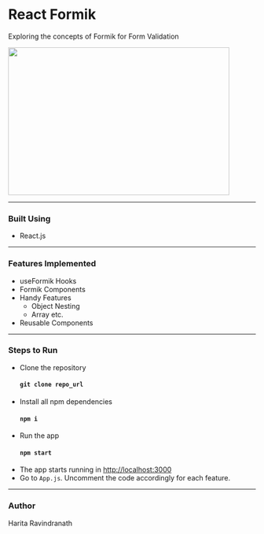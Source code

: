 # React Formik
Exploring the concepts of Formik for Form Validation

<img src="https://miro.medium.com/max/1400/1*glGIv2JMnHXeFw5w9CTRLg.jpeg" width="450" height="300">

---
### Built Using
- React.js
---
### Features Implemented
- useFormik Hooks
- Formik Components
- Handy Features
   - Object Nesting
   - Array etc.
- Reusable Components
---
### Steps to Run
- Clone the repository
  #### `git clone repo_url`
- Install all npm dependencies
  #### `npm i` 
- Run the app 
  #### `npm start` 
- The app starts running in <http://localhost:3000>
- Go to ``App.js``. Uncomment the code accordingly for each feature.
---
### Author
Harita Ravindranath


